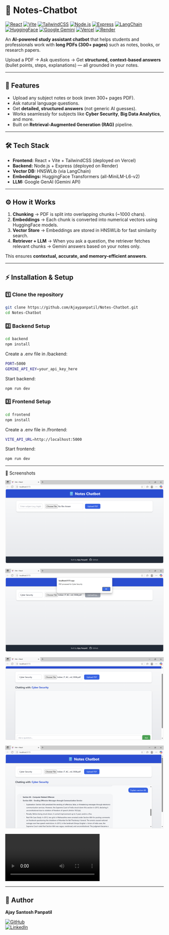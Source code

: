 # 📘 Notes-Chatbot

[![React](https://img.shields.io/badge/Frontend-React-blue?logo=react)](https://react.dev/)
[![Vite](https://img.shields.io/badge/Bundler-Vite-646CFF?logo=vite&logoColor=white)](https://vitejs.dev/)
[![TailwindCSS](https://img.shields.io/badge/Styling-TailwindCSS-38B2AC?logo=tailwind-css&logoColor=white)](https://tailwindcss.com/)
[![Node.js](https://img.shields.io/badge/Backend-Node.js-339933?logo=node.js&logoColor=white)](https://nodejs.org/)
[![Express](https://img.shields.io/badge/Framework-Express-black?logo=express&logoColor=white)](https://expressjs.com/)
[![LangChain](https://img.shields.io/badge/AI-LangChain-orange)](https://www.langchain.com/)
[![HuggingFace](https://img.shields.io/badge/Embeddings-HuggingFace-yellow?logo=huggingface&logoColor=white)](https://huggingface.co/)
[![Google Gemini](https://img.shields.io/badge/LLM-Google%20Gemini-4285F4?logo=google&logoColor=white)](https://ai.google.dev/gemini-api)
[![Vercel](https://img.shields.io/badge/Deploy-Vercel-black?logo=vercel&logoColor=white)](https://vercel.com/)
[![Render](https://img.shields.io/badge/Deploy-Render-46E3B7?logo=render&logoColor=white)](https://render.com/)

An **AI-powered study assistant chatbot** that helps students and professionals work with **long PDFs (300+ pages)** such as notes, books, or research papers.  

Upload a PDF → Ask questions → Get **structured, context-based answers** (bullet points, steps, explanations) — all grounded in your notes.

---

## 🚀 Features

- Upload any subject notes or book (even 300+ pages PDF).
- Ask natural language questions.
- Get **detailed, structured answers** (not generic AI guesses).
- Works seamlessly for subjects like **Cyber Security**, **Big Data Analytics**, and more.
- Built on **Retrieval-Augmented Generation (RAG)** pipeline.

---

## 🛠 Tech Stack

- **Frontend:** React + Vite + TailwindCSS (deployed on Vercel)  
- **Backend:** Node.js + Express (deployed on Render)  
- **Vector DB:** HNSWLib (via LangChain)  
- **Embeddings:** HuggingFace Transformers (all-MiniLM-L6-v2)  
- **LLM:** Google GenAI (Gemini API)  

---

## ⚙️ How it Works

1. **Chunking** → PDF is split into overlapping chunks (~1000 chars).  
2. **Embeddings** → Each chunk is converted into numerical vectors using HuggingFace models.  
3. **Vector Store** → Embeddings are stored in HNSWLib for fast similarity search.  
4. **Retriever + LLM** → When you ask a question, the retriever fetches relevant chunks → Gemini answers based on your notes only.  

This ensures **contextual, accurate, and memory-efficient answers**.

---

## ⚡ Installation & Setup

### 1️⃣ Clone the repository
```bash
git clone https://github.com/Ajaypanpatil/Notes-Chatbot.git
cd Notes-Chatbot

```
### 2️⃣ Backend Setup
```bash
cd backend
npm install
```

Create a .env file in /backend:

```bash
PORT=5000
GEMINI_API_KEY=your_api_key_here
```

Start backend:
```bash
npm run dev
```

### 3️⃣ Frontend Setup
```bash
cd frontend
npm install
```

Create a .env file in /frontend:
```bash
VITE_API_URL=http://localhost:5000
```

Start frontend:
```bash
npm run dev
```
---

📸 Screenshots

![Landing Page](<Notes Chatbot Demo 1.png>) 

![File Upload](<Notes Chatbot Demo 2.png>) 

![Chat Start](<Notes Chatbot Demo 3.png>) 

![alt text](<Notes Chatbot Demo 4.png>)

<video controls src="Notes Chatbot Demo.mp4" title="Note ChatBot Demo"></video>


---

## 👤 Author
**Ajay Santosh Panpatil**

[![GitHub](https://img.shields.io/badge/GitHub-Ajaypanpatil-181717?logo=github)](https://github.com/Ajaypanpatil)  
[![LinkedIn](https://img.shields.io/badge/LinkedIn-Ajay%20Panpatil-0A66C2?logo=linkedin&logoColor=white)](https://www.linkedin.com/in/ajay-panpatil-9413572a1/)  
